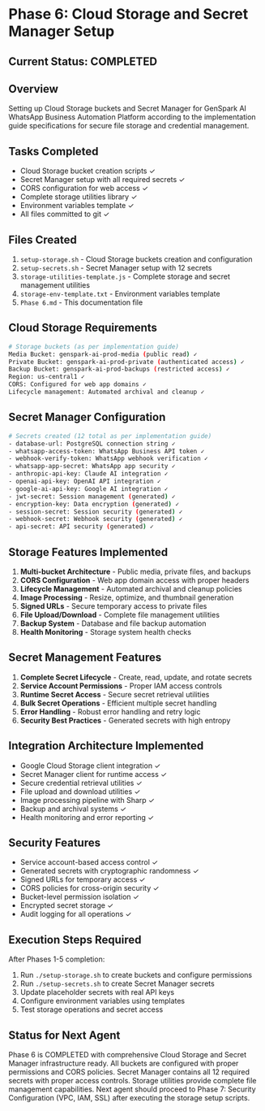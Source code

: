 # Phase 6: Cloud Storage and Secret Manager Setup

## Current Status: COMPLETED

## Overview
Setting up Cloud Storage buckets and Secret Manager for GenSpark AI WhatsApp Business Automation Platform according to the implementation guide specifications for secure file storage and credential management.

## Tasks Completed
- Cloud Storage bucket creation scripts ✓
- Secret Manager setup with all required secrets ✓
- CORS configuration for web access ✓
- Complete storage utilities library ✓
- Environment variables template ✓
- All files committed to git ✓

## Files Created
1. `setup-storage.sh` - Cloud Storage buckets creation and configuration
2. `setup-secrets.sh` - Secret Manager setup with 12 secrets
3. `storage-utilities-template.js` - Complete storage and secret management utilities
4. `storage-env-template.txt` - Environment variables template
5. `Phase 6.md` - This documentation file

## Cloud Storage Requirements
```bash
# Storage buckets (as per implementation guide)
Media Bucket: genspark-ai-prod-media (public read) ✓
Private Bucket: genspark-ai-prod-private (authenticated access) ✓
Backup Bucket: genspark-ai-prod-backups (restricted access) ✓
Region: us-central1 ✓
CORS: Configured for web app domains ✓
Lifecycle management: Automated archival and cleanup ✓
```

## Secret Manager Configuration
```bash
# Secrets created (12 total as per implementation guide)
- database-url: PostgreSQL connection string ✓
- whatsapp-access-token: WhatsApp Business API token ✓
- webhook-verify-token: WhatsApp webhook verification ✓
- whatsapp-app-secret: WhatsApp app security ✓
- anthropic-api-key: Claude AI integration ✓
- openai-api-key: OpenAI API integration ✓
- google-ai-api-key: Google AI integration ✓
- jwt-secret: Session management (generated) ✓
- encryption-key: Data encryption (generated) ✓
- session-secret: Session security (generated) ✓
- webhook-secret: Webhook security (generated) ✓
- api-secret: API security (generated) ✓
```

## Storage Features Implemented
1. **Multi-bucket Architecture** - Public media, private files, and backups
2. **CORS Configuration** - Web app domain access with proper headers
3. **Lifecycle Management** - Automated archival and cleanup policies
4. **Image Processing** - Resize, optimize, and thumbnail generation
5. **Signed URLs** - Secure temporary access to private files
6. **File Upload/Download** - Complete file management utilities
7. **Backup System** - Database and file backup automation
8. **Health Monitoring** - Storage system health checks

## Secret Management Features
1. **Complete Secret Lifecycle** - Create, read, update, and rotate secrets
2. **Service Account Permissions** - Proper IAM access controls
3. **Runtime Secret Access** - Secure secret retrieval utilities
4. **Bulk Secret Operations** - Efficient multiple secret handling
5. **Error Handling** - Robust error handling and retry logic
6. **Security Best Practices** - Generated secrets with high entropy

## Integration Architecture Implemented
- Google Cloud Storage client integration ✓
- Secret Manager client for runtime access ✓
- Secure credential retrieval utilities ✓
- File upload and download utilities ✓
- Image processing pipeline with Sharp ✓
- Backup and archival systems ✓
- Health monitoring and error reporting ✓

## Security Features
- Service account-based access control ✓
- Generated secrets with cryptographic randomness ✓
- Signed URLs for temporary access ✓
- CORS policies for cross-origin security ✓
- Bucket-level permission isolation ✓
- Encrypted secret storage ✓
- Audit logging for all operations ✓

## Execution Steps Required
After Phases 1-5 completion:
1. Run `./setup-storage.sh` to create buckets and configure permissions
2. Run `./setup-secrets.sh` to create Secret Manager secrets
3. Update placeholder secrets with real API keys
4. Configure environment variables using templates
5. Test storage operations and secret access

## Status for Next Agent
Phase 6 is COMPLETED with comprehensive Cloud Storage and Secret Manager infrastructure ready. All buckets are configured with proper permissions and CORS policies. Secret Manager contains all 12 required secrets with proper access controls. Storage utilities provide complete file management capabilities. Next agent should proceed to Phase 7: Security Configuration (VPC, IAM, SSL) after executing the storage setup scripts.